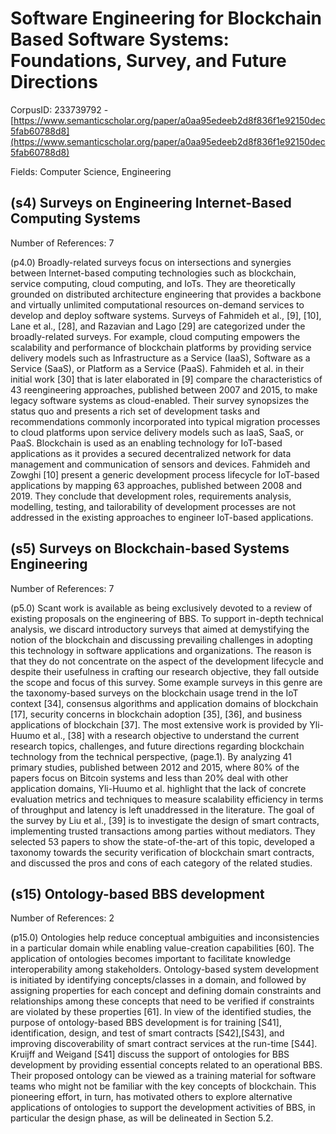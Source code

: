 # Software Engineering for Blockchain Based Software Systems: Foundations, Survey, and Future Directions

CorpusID: 233739792 - [https://www.semanticscholar.org/paper/a0aa95edeeb2d8f836f1e92150dec5fab60788d8](https://www.semanticscholar.org/paper/a0aa95edeeb2d8f836f1e92150dec5fab60788d8)

Fields: Computer Science, Engineering

## (s4) Surveys on Engineering Internet-Based Computing Systems
Number of References: 7

(p4.0) Broadly-related surveys focus on intersections and synergies between Internet-based computing technologies such as blockchain, service computing, cloud computing, and IoTs. They are theoretically grounded on distributed architecture engineering that provides a backbone and virtually unlimited computational resources on-demand services to develop and deploy software systems. Surveys of Fahmideh et al., [9], [10], Lane et al., [28], and Razavian and Lago [29] are categorized under the broadly-related surveys. For example, cloud computing empowers the scalability and performance of blockchain platforms by providing service delivery models such as Infrastructure as a Service (IaaS), Software as a Service (SaaS), or Platform as a Service (PaaS). Fahmideh et al. in their initial work [30] that is later elaborated in [9] compare the characteristics of 43 reengineering approaches, published between 2007 and 2015, to make legacy software systems as cloud-enabled. Their survey synopsizes the status quo and presents a rich set of development tasks and recommendations commonly incorporated into typical migration processes to cloud platforms upon service delivery models such as IaaS, SaaS, or PaaS. Blockchain is used as an enabling technology for IoT-based applications as it provides a secured decentralized network for data management and communication of sensors and devices. Fahmideh and Zowghi [10] present a generic development process lifecycle for IoT-based applications by mapping 63 approaches, published between 2008 and 2019. They conclude that development roles, requirements analysis, modelling, testing, and tailorability of development processes are not addressed in the existing approaches to engineer IoT-based applications.
## (s5) Surveys on Blockchain-based Systems Engineering
Number of References: 7

(p5.0) Scant work is available as being exclusively devoted to a review of existing proposals on the engineering of BBS. To support in-depth technical analysis, we discard introductory surveys that aimed at demystifying the notion of the blockchain and discussing prevailing challenges in adopting this technology in software applications and organizations. The reason is that they do not concentrate on the aspect of the development lifecycle and despite their usefulness in crafting our research objective, they fall outside the scope and focus of this survey. Some example surveys in this genre are the taxonomy-based surveys on the blockchain usage trend in the IoT context [34], consensus algorithms and application domains of blockchain [17], security concerns in blockchain adoption [35], [36], and business applications of blockchain [37]. The most extensive work is provided by Yli-Huumo et al., [38] with a research objective to understand the current research topics, challenges, and future directions regarding blockchain technology from the technical perspective, (page.1). By analyzing 41 primary studies, published between 2012 and 2015, where 80% of the papers focus on Bitcoin systems and less than 20% deal with other application domains, Yli-Huumo et al. highlight that the lack of concrete evaluation metrics and techniques to measure scalability efficiency in terms of throughput and latency is left unaddressed in the literature. The goal of the survey by Liu et al., [39] is to investigate the design of smart contracts, implementing trusted transactions among parties without mediators. They selected 53 papers to show the state-of-the-art of this topic, developed a taxonomy towards the security verification of blockchain smart contracts, and discussed the pros and cons of each category of the related studies.
## (s15) Ontology-based BBS development
Number of References: 2

(p15.0) Ontologies help reduce conceptual ambiguities and inconsistencies in a particular domain while enabling value-creation capabilities [60]. The application of ontologies becomes important to facilitate knowledge interoperability among stakeholders. Ontology-based system development is initiated by identifying concepts/classes in a domain, and followed by assigning properties for each concept and defining domain constraints and relationships among these concepts that need to be verified if constraints are violated by these properties [61]. In view of the identified studies, the purpose of ontology-based BBS development is for training [S41], identification, design, and test of smart contracts [S42],[S43], and improving discoverability of smart contract services at the run-time [S44]. Kruijff and Weigand [S41] discuss the support of ontologies for BBS development by providing essential concepts related to an operational BBS. Their proposed ontology can be viewed as a training material for software teams who might not be familiar with the key concepts of blockchain. This pioneering effort, in turn, has motivated others to explore alternative applications of ontologies to support the development activities of BBS, in particular the design phase, as will be delineated in Section 5.2.
